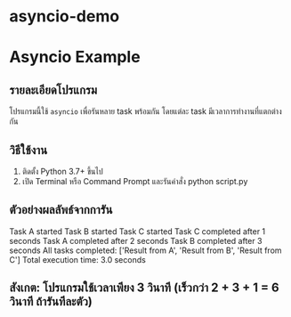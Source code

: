 # asyncio-demo
# Asyncio Example

## รายละเอียดโปรแกรม
โปรแกรมนี้ใช้ `asyncio` เพื่อรันหลาย task พร้อมกัน โดยแต่ละ task มีเวลาการทำงานที่แตกต่างกัน

## วิธีใช้งาน
1. ติดตั้ง Python 3.7+ ขึ้นไป
2. เปิด Terminal หรือ Command Prompt และรันคำสั่ง
   python script.py



## ตัวอย่างผลลัพธ์จากการัน
Task A started
Task B started
Task C started
Task C completed after 1 seconds
Task A completed after 2 seconds
Task B completed after 3 seconds
All tasks completed: ['Result from A', 'Result from B', 'Result from C']
Total execution time: 3.0 seconds
## สังเกต: โปรแกรมใช้เวลาเพียง 3 วินาที (เร็วกว่า 2 + 3 + 1 = 6 วินาที ถ้ารันทีละตัว)